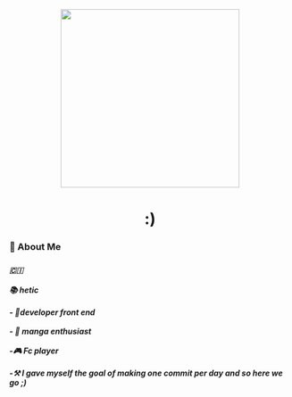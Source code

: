 <div align="center">
  <img height="320" src="https://www.gifcen.com/wp-content/uploads/2022/05/sukuna-gif-2.gif"  />
</div>

###

<h1 align="center">:)</h1>

###

<h3 align="left">🥃 About Me</h3>

###

<h5 align="left"> 🇨🇮<br><br> 📚 hetic<br><br>- 👾developer front end<br><br>- 🍥 manga enthusiast<br><br>-🎮 Fc player <br><br>-⚒ I gave myself the goal of making one commit per day and so here we go ;)</h5>

###
